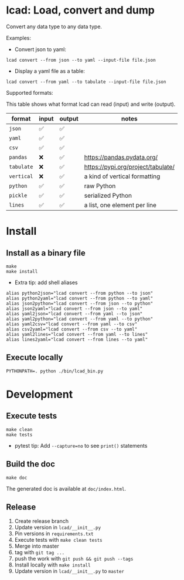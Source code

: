 # lcad: Load, convert and dump

Convert any data type to any data type.

Examples:

* Convert json to yaml:
```
lcad convert --from json --to yaml --input-file file.json
```

* Display a yaml file as a table:
```
lcad convert --from yaml --to tabulate --input-file file.json
```

Supported formats:

This table shows what format lcad can read (input) and write (output).

| format | input | output | notes |
|--------|-------|--------|-------|
| `json` | :white_check_mark: | :white_check_mark: | |
| `yaml` | :white_check_mark: | :white_check_mark: | |
| `csv`  | :white_check_mark: | :white_check_mark: | |
| `pandas` | :x: | :white_check_mark: | https://pandas.pydata.org/ |
| `tabulate` | :x: | :white_check_mark: | https://pypi.org/project/tabulate/ |
| `vertical` | :x: | :white_check_mark: | a kind of vertical formatting |
| `python` | :white_check_mark: | :white_check_mark: | raw Python |
| `pickle` | :white_check_mark: | :white_check_mark: | serialized Python |
| `lines` | :white_check_mark: | :white_check_mark: | a list, one element per line |

# Install

## Install as a binary file

```
make
make install
```

* Extra tip: add shell aliases
```
alias python2json="lcad convert --from python --to json"
alias python2yaml="lcad convert --from python --to yaml"
alias json2python="lcad convert --from json --to python"
alias json2yaml="lcad convert --from json --to yaml"
alias yaml2json="lcad convert --from yaml --to json"
alias yaml2python="lcad convert --from yaml --to python"
alias yaml2csv="lcad convert --from yaml --to csv"
alias csv2yaml="lcad convert --from csv --to yaml"
alias yaml2lines="lcad convert --from yaml --to lines"
alias lines2yaml="lcad convert --from lines --to yaml"
```

## Execute locally

```
PYTHONPATH=. python ./bin/lcad_bin.py
```

# Development

## Execute tests

```
make clean
make tests
```

* pytest tip: Add `--capture=no` to see `print()` statements

## Build the doc

```
make doc
```
The generated doc is available at `doc/index.html`.

## Release

1. Create release branch
1. Update version in `lcad/__init__.py`
1. Pin versions in `requirements.txt`
1. Execute tests with `make clean tests`
1. Merge into master
1. tag with `git tag ...`
1. push the work with `git push && git push --tags`
1. Install locally with `make install`
1. Update version in `lcad/__init__.py` to `master`

